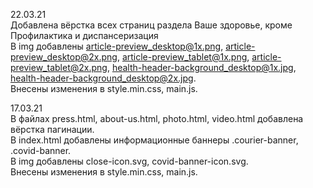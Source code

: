 22.03.21<br>
Добавлена вёрстка всех страниц раздела Ваше здоровье, кроме Профилактика и диспансеризация<br>
В img добавлены article-preview_desktop@1x.png, article-preview_desktop@2x.png, article-preview_tablet@1x.png, article-preview_tablet@2x.png, health-header-background_desktop@1x.jpg, health-header-background_desktop@2x.jpg.<br>
Внесены изменения в style.min.css, main.js.<br>

17.03.21<br>
В файлах press.html, about-us.html, photo.html, video.html добавлена вёрстка пагинации.<br>
В index.html добавлены информационные баннеры .courier-banner, .covid-banner.<br>
В img добавлены close-icon.svg, covid-banner-icon.svg.<br>
Внесены изменения в style.min.css, main.js.<br>
